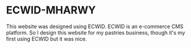 # ECWID-MHARWY
This website was designed using ECWID. ECWID is an e-commerce CMS platform. So I design this website for my pastries business, though it's my first using ECWID but it was nice.
